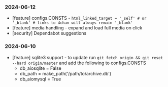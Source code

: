 ### 2024-06-12

- [feature] configs.CONSTS - `html_linked_target = '_self' # or '_blank' # links to 4chan will always remain '_blank'`
- [feature] media handling - expand and load full media on click
- [security] Dependabot suggestions

### 2024-06-10

- [feature] sqlite3 support - to update run `git fetch origin && git reset --hard origin/master` and add the following to configs.CONSTS
  - db_aiosqlite = False
  - db_path = make_path('/path/to/archive.db')
  - db_aiomysql = True

